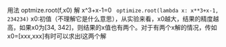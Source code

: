 用法 optmize.root(f,x0)
解 x^3+x-1=0
` optimize.root(lambda x: x**3+x-1, 234234)`
x0:初值（不理解它是什么意思），从实验来看，x0越大，结果的精度越高，如果x0为[34, 342]，则结果的x值也有两个。对于有两个x解的情况，传如x0=[xxx,xxx]有时可以求出l这两个解
